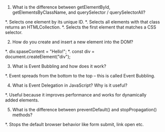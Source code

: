 <!-- =================== questions ==>1 ============================= -->

1. What is the difference between getElementById, getElementsByClassName, and querySelector / querySelectorAll?

<!-- ************ans : to : the : questions ************ -->

\*. Selects one element by its unique ID.
\*. Selects all elements with that class returns an HTMLCollection.
\*. Selects the first element that matches a CSS selector.

<!-- =================== questions ==>2 ============================= -->

2. How do you create and insert a new element into the DOM?

<!-- ************ans : to : the : questions ************ -->

\*. div.spaseContent = "Hello!";
\*. const div = document.createElement("div");

<!-- =================== questions ==>3 ============================= -->

3. What is Event Bubbling and how does it work?

<!-- ************ans : to : the : questions ************ -->

\*. Event spreads from the bottom to the top – this is called Event Bubbling.

<!-- =================== questions ==>4 ============================= -->

4. What is Event Delegation in JavaScript? Why is it useful?

<!-- ************ans : to : the : questions ************ -->

\*. Useful because it improves performance and works for dynamically added elements.

<!-- =================== questions ==>5 ============================= -->

5. What is the difference between preventDefault() and stopPropagation() methods?

   <!-- ************ans : to : the : questions ************ -->

\*. Stops the default browser behavior like form submit, link open etc.
